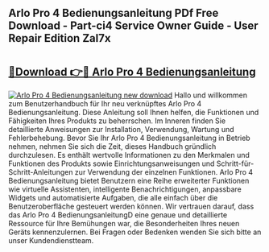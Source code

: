 ## Arlo Pro 4 Bedienungsanleitung PDf Free Download - Part-ci4 Service Owner Guide - User Repair Edition Zal7x

# <h2><a href="http://df5s65t.blite.top/?on=Arlo+Pro+4+Bedienungsanleitung">🔗Download 👉🔴 Arlo Pro 4 Bedienungsanleitung</a></h2>

[![Arlo Pro 4 Bedienungsanleitung new download](https://i.imgur.com/lujVjoI.png)](http://df5s65t.blite.top/?on=Arlo+Pro+4+Bedienungsanleitung)
Hallo und willkommen zum Benutzerhandbuch für Ihr neu verknüpftes Arlo Pro 4 Bedienungsanleitung. Diese Anleitung soll Ihnen helfen, die Funktionen und Fähigkeiten Ihres Produkts zu beherrschen. Im Inneren finden Sie detaillierte Anweisungen zur Installation, Verwendung, Wartung und Fehlerbehebung. Bevor Sie Ihr Arlo Pro 4 Bedienungsanleitung in Betrieb nehmen, nehmen Sie sich die Zeit, dieses Handbuch gründlich durchzulesen. Es enthält wertvolle Informationen zu den Merkmalen und Funktionen des Produkts sowie Einrichtungsanweisungen und Schritt-für-Schritt-Anleitungen zur Verwendung der einzelnen Funktionen. Arlo Pro 4 Bedienungsanleitung bietet Benutzern eine Reihe erweiterter Funktionen wie virtuelle Assistenten, intelligente Benachrichtigungen, anpassbare Widgets und automatisierte Aufgaben, die alle einfach über die Benutzeroberfläche gesteuert werden können. Wir vertrauen darauf, dass das Arlo Pro 4 BedienungsanleitungD eine genaue und detaillierte Ressource für Ihre Bemühungen war, die Besonderheiten Ihres neuen Geräts kennenzulernen. Bei Fragen oder Bedenken wenden Sie sich bitte an unser Kundendienstteam.
